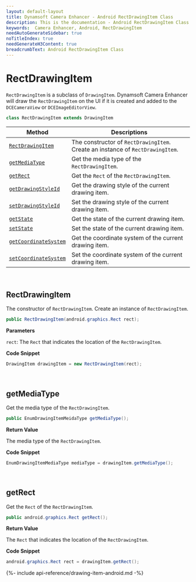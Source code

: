 ```yaml
---
layout: default-layout
title: Dynamsoft Camera Enhancer - Android RectDrawingItem Class
description: This is the documentation - Android RectDrawingItem Class page of Dynamsoft Camera Enhancer.
keywords:  Camera Enhancer, Android, RectDrawingItem
needAutoGenerateSidebar: true
noTitleIndex: true
needGenerateH3Content: true
breadcrumbText: Android RectDrawingItem Class
---
```


# RectDrawingItem

`RectDrawingItem` is a subclass of `DrawingItem`. Dynamsoft Camera Enhancer will draw the `RectDrawingItem` on the UI if it is created and added to the `DCECameraView` or `DCEImageEditorView`.

```java
class RectDrawingItem extends DrawingItem
```

| Method | Descriptions |
| ------ | ------------ |
| [`RectDrawingItem`](#Rectdrawingitem) | The constructor of `RectDrawingItem`. Create an instance of `RectDrawingItem`. |
| [`getMediaType`](#getmediatype) | Get the media type of the `RectDrawingItem`. |
| [`getRect`](#getrect) | Get the `Rect` of the `RectDrawingItem`. |
| [`getDrawingStyleId`](#getdrawingstyleid) | Get the drawing style of the current drawing item. |
| [`setDrawingStyleId`](#setdrawingstyleid) | Set the drawing style of the current drawing item. |
| [`getState`](#getstate) | Get the state of the current drawing item. |
| [`setState`](#setstate) | Set the state of the current drawing item. |
| [`getCoordinateSystem`](#getcoordinatesystem) | Get the coordinate system of the current drawing item. |
| [`setCoordinateSystem`](#setcoordinatesystem) | Set the coordinate system of the current drawing item. |

&nbsp;

## RectDrawingItem

The constructor of `RectDrawingItem`. Create an instance of `RectDrawingItem`.

```java
public RectDrawingItem(android.graphics.Rect rect);
```

**Parameters**

`rect`: The `Rect` that indicates the location of the `RectDrawingItem`.

**Code Snippet**

```java
DrawingItem drawingItem = new RectDrawingItem(rect);
```

&nbsp;

## getMediaType

Get the media type of the `RectDrawingItem`.

```java
public EnumDrawingItemMeidaType getMediaType();
```

**Return Value**

The media type of the `RectDrawingItem`.

**Code Snippet**

```java
EnumDrawingItemMediaType mediaType = drawingItem.getMediaType();
```

&nbsp;

## getRect

Get the `Rect` of the `RectDrawingItem`.

```java
public android.graphics.Rect getRect();
```

**Return Value**

The `Rect` that indicates the location of the `RectDrawingItem`.

**Code Snippet**

```java
android.graphics.Rect rect = drawingItem.getRect();
```

{%- include api-reference/drawing-item-android.md -%}
